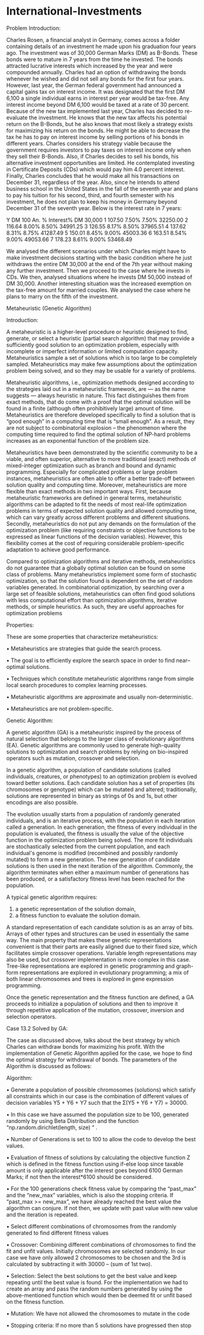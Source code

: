 # International-Investments

Problem Introduction:


Charles Rosen, a financial analyst in Germany, comes across a folder containing details of an investment he made upon his graduation four years ago. The investment was of 30,000 German Marks (DM) as B-Bonds. These bonds were to mature in 7 years from the time he invested. The bonds attracted lucrative interests which increased by the year and were compounded annually. Charles had an option of withdrawing the bonds whenever he wished and did not sell any bonds for the first four years. However, last year, the German federal government had announced a capital gains tax on interest income. It was designated that the first DM 6,100 a single individual earns in interest per year would be tax-free. Any interest income beyond DM 6,100 would be taxed at a rate of 30 percent. Because of the new tax implemented last year, Charles has decided to re-evaluate the investment. He knows that the new tax affects his potential return on the B-Bonds, but he also knows that most likely a strategy exists for maximizing his return on the bonds. He might be able to decrease the tax he has to pay on interest income by selling portions of his bonds in different years. Charles considers his strategy viable because the government requires investors to pay taxes on interest income only when they sell their B-Bonds. Also, if Charles decides to sell his bonds, his alternative investment opportunities are limited. He contemplated investing in Certificate Deposits (CDs) which would pay him 4.0 percent interest. Finally, Charles concludes that he would make all his transactions on December 31, regardless of the year. Also, since he intends to attend business school in the United States in the fall of the seventh year and plans to pay his tuition for his second, third, and fourth semester with his investment, he does not plan to keep his money in Germany beyond December 31 of the seventh year. Below is the interest rate in 7 years:


Y DM 100  An. %  Interest% DM 30,000
1	107.50	7.50%	 7.50%	    32250.00
2	116.64	8.00%	 8.50%	    34991.25
3	126.55	8.17%	 8.50%	    37965.51
4	137.62	8.31%	 8.75%	    41287.49
5	150.01	8.45%	 9.00%	    45003.36
6	163.51	8.54%	 9.00%	    49053.66
7	178.23	8.61%	 9.00%	    53468.49


We analysed the different scenarios under which Charles might have to make investment decisions starting with the basic condition where he just withdraws the entire DM 30,000 at the end of the 7th year without making any further investment. Then we proceed to the case where he invests in CDs. We then, analysed situations where he invests DM 50,000 instead of DM 30,000. Another interesting situation was the increased exemption on the tax-free amount for married couples. We analysed the case where he plans to marry on the fifth of the investment.


Metaheuristic (Genetic Algorithm)

Introduction:

A metaheuristic is a higher-level procedure or heuristic designed to find, generate, or select a heuristic (partial search algorithm) that may provide a sufficiently good solution to an optimization problem, especially with incomplete or imperfect information or limited computation capacity. Metaheuristics sample a set of solutions which is too large to be completely sampled. Metaheuristics may make few assumptions about the optimization problem being solved, and so they may be usable for a variety of problems.

Metaheuristic algorithms, i.e., optimization methods designed according to the strategies laid out in a metaheuristic framework, are — as the name suggests — always heuristic in nature. This fact distinguishes them from exact methods, that do come with a proof that the optimal solution will be found in a finite (although often prohibitively large) amount of time. Metaheuristics are therefore developed specifically to find a solution that is “good enough” in a computing time that is “small enough”. As a result, they are not subject to combinatorial explosion – the phenomenon where the computing time required to find the optimal solution of NP-hard problems increases as an exponential function of the problem size. 

Metaheuristics have been demonstrated by the scientific community to be a viable, and often superior, alternative to more traditional (exact) methods of mixed-integer optimization such as branch and bound and dynamic programming. Especially for complicated problems or large problem instances, metaheuristics are often able to offer a better trade-off between solution quality and computing time. Moreover, metaheuristics are more flexible than exact methods in two important ways. First, because metaheuristic frameworks are defined in general terms, metaheuristic algorithms can be adapted to fit the needs of most real-life optimization problems in terms of expected solution quality and allowed computing time, which can vary greatly across different problems and different situations. Secondly, metaheuristics do not put any demands on the formulation of the optimization problem (like requiring constraints or objective functions to be expressed as linear functions of the decision variables). However, this flexibility comes at the cost of requiring considerable problem-specific adaptation to achieve good performance. 

Compared to optimization algorithms and iterative methods, metaheuristics do not guarantee that a globally optimal solution can be found on some class of problems. Many metaheuristics implement some form of stochastic optimization, so that the solution found is dependent on the set of random variables generated. In combinatorial optimization, by searching over a large set of feasible solutions, metaheuristics can often find good solutions with less computational effort than optimization algorithms, iterative methods, or simple heuristics. As such, they are useful approaches for optimization problems


Properties:

These are some properties that characterize metaheuristics: 

• Metaheuristics are strategies that guide the search process. 

• The goal is to efficiently explore the search space in order to find near–optimal solutions. 

• Techniques which constitute metaheuristic algorithms range from simple local search procedures to complex learning processes.

• Metaheuristic algorithms are approximate and usually non-deterministic. 

• Metaheuristics are not problem-specific.


Genetic Algorithm:

A genetic algorithm (GA) is a metaheuristic inspired by the process of natural selection that belongs to the larger class of evolutionary algorithms (EA). Genetic algorithms are commonly used to generate high-quality solutions to optimization and search problems by relying on bio-inspired operators such as mutation, crossover and selection. 

In a genetic algorithm, a population of candidate solutions (called individuals, creatures, or phenotypes) to an optimization problem is evolved toward better solutions. Each candidate solution has a set of properties (its chromosomes or genotype) which can be mutated and altered; traditionally, solutions are represented in binary as strings of 0s and 1s, but other encodings are also possible. 

The evolution usually starts from a population of randomly generated individuals, and is an iterative process, with the population in each iteration called a generation. In each generation, the fitness of every individual in the population is evaluated, the fitness is usually the value of the objective function in the optimization problem being solved. The more fit individuals are stochastically selected from the current population, and each individual's genome is modified (recombined and possibly randomly mutated) to form a new generation. The new generation of candidate solutions is then used in the next iteration of the algorithm. Commonly, the algorithm terminates when either a maximum number of generations has been produced, or a satisfactory fitness level has been reached for the population.

A typical genetic algorithm requires: 

1. a genetic representation of the solution domain, 
2. a fitness function to evaluate the solution domain. 

A standard representation of each candidate solution is as an array of bits. Arrays of other types and structures can be used in essentially the same way. The main property that makes these genetic representations convenient is that their parts are easily aligned due to their fixed size, which facilitates simple crossover operations. Variable length representations may also be used, but crossover implementation is more complex in this case. Tree-like representations are explored in genetic programming and graph-form representations are explored in evolutionary programming; a mix of both linear chromosomes and trees is explored in gene expression programming. 

Once the genetic representation and the fitness function are defined, a GA proceeds to initialize a population of solutions and then to improve it through repetitive application of the mutation, crossover, inversion and selection operators.


Case 13.2 Solved by GA:

The case as discussed above, talks about the best strategy by which Charles can withdraw bonds for maximizing his profit. With the implementation of Genetic Algorithm applied for the case, we hope to find the optimal strategy for withdrawal of bonds. The parameters of the Algorithm is discussed as follows: 

Algorithm: 

• Generate a population of possible chromosomes (solutions) which satisfy all constraints which in our case is the combination of different values of decision variables Y5 + Y6 + Y7 such that the Ʃ(Y5 + Y6 + Y7) = 30000. 

• In this case we have assumed the population size to be 100, generated randomly by using Beta Distribution and the function “np.random.dirichlet(length, size) “ . 

• Number of Generations is set to 100 to allow the code to develop the best values. 

• Evaluation of fitness of solutions by calculating the objective function Z which is defined in the fitness function using if-else loop since taxable amount is only applicable after the interest goes beyond 6100 German Marks; if not then the interest*6100 should be considered. 

• For the 100 generations check fitness value by comparing the “past_max” and the “new_max” variables, which is also the stopping criteria. If “past_max >= new_max”, we have already reached the best value the algorithm can conjure. If not then, we update with past value with new value and the iteration is repeated. 

• Select different combinations of chromosomes from the randomly generated to find different fitness values 

• Crossover: Combining different combinations of chromosomes to find the fit and unfit values. Initially chromosomes are selected randomly. In our case we have only allowed 2 chromosomes to be chosen and the 3rd is calculated by subtracting it with 30000 – (sum of 1st two).

• Selection: Select the best solutions to get the best value and keep repeating until the best value is found. For the implementation we had to create an array and pass the random numbers generated by using the above-mentioned function which would then be deemed fit or unfit based on the fitness function. 

• Mutation: We have not allowed the chromosomes to mutate in the code 

• Stopping criteria: If no more than 5 solutions have progressed then stop

